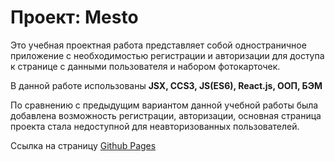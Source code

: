 # Проект: Mesto

Это учебная проектная работа представляет собой одностраничное приложение с необходимостью регистрации и авторизации для доступа к странице с данными пользователя и набором фотокарточек.

В данной работе использованы **JSX, CCS3, JS(ES6), React.js, ООП, БЭМ**

По сравнению с предыдущим вариантом данной учебной работы была добавлена возможность регистрации, авторизации, основная страница проекта стала недоступной для неавторизованных пользователей.

Ссылка на страницу [Github Pages](https://izabellach.github.io/react-mesto-auth/)
